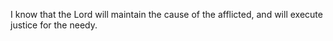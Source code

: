 I know that the Lord will maintain the cause of the afflicted, and will execute justice for the needy.
